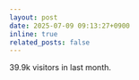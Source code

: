 ```yaml
---
layout: post
date: 2025-07-09 09:13:27+0900
inline: true
related_posts: false
---
```

39.9k visitors in last month.